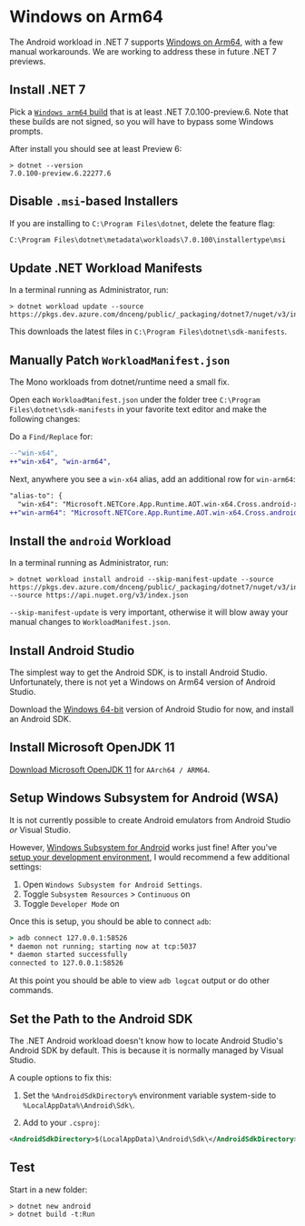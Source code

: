 # Windows on Arm64

The Android workload in .NET 7 supports [Windows on Arm64][0], with a
few manual workarounds. We are working to address these in future .NET
7 previews.

## Install .NET 7

Pick a [`Windows arm64` build][1] that is at least .NET
7.0.100-preview.6. Note that these builds are not signed, so you will
have to bypass some Windows prompts.

After install you should see at least Preview 6:

```dotnetcli
> dotnet --version
7.0.100-preview.6.22277.6
```

## Disable `.msi`-based Installers

If you are installing to `C:\Program Files\dotnet`, delete the feature flag:

```cmd
C:\Program Files\dotnet\metadata\workloads\7.0.100\installertype\msi
```

## Update .NET Workload Manifests

In a terminal running as Administrator, run:

```dotnetcli
> dotnet workload update --source https://pkgs.dev.azure.com/dnceng/public/_packaging/dotnet7/nuget/v3/index.json
```

This downloads the latest files in `C:\Program Files\dotnet\sdk-manifests`.

## Manually Patch `WorkloadManifest.json`

The Mono workloads from dotnet/runtime need a small fix.

Open each `WorkloadManifest.json` under the folder tree `C:\Program Files\dotnet\sdk-manifests` in your favorite text editor and make the following changes:

Do a `Find/Replace` for:

```diff
--"win-x64", 
++"win-x64", "win-arm64", 
```

Next, anywhere you see a `win-x64` alias, add an additional row for `win-arm64`:

```diff
"alias-to": {
  "win-x64": "Microsoft.NETCore.App.Runtime.AOT.win-x64.Cross.android-x86",
++"win-arm64": "Microsoft.NETCore.App.Runtime.AOT.win-x64.Cross.android-x86",
```

## Install the `android` Workload

In a terminal running as Administrator, run:

```dotnetcli
> dotnet workload install android --skip-manifest-update --source https://pkgs.dev.azure.com/dnceng/public/_packaging/dotnet7/nuget/v3/index.json --source https://api.nuget.org/v3/index.json
```

`--skip-manifest-update` is very important, otherwise it will blow
away your manual changes to `WorkloadManifest.json`.

## Install Android Studio

The simplest way to get the Android SDK, is to install Android Studio.
Unfortunately, there is not yet a Windows on Arm64 version of Android
Studio.

Download the [Windows 64-bit](https://developer.android.com/studio/)
version of Android Studio for now, and install an Android SDK.

## Install Microsoft OpenJDK 11

[Download Microsoft OpenJDK 11][4] for `AArch64 / ARM64`.

## Setup Windows Subsystem for Android (WSA)

It is not currently possible to create Android emulators from Android
Studio *or* Visual Studio.

However, [Windows Subsystem for Android][2] works just fine! After
you've [setup your development environment][3], I would recommend a
few additional settings:

1. Open `Windows Subsystem for Android Settings`.
2. Toggle `Subsystem Resources` > `Continuous` on
3. Toggle `Developer Mode` on

Once this is setup, you should be able to connect `adb`:

```cmd
> adb connect 127.0.0.1:58526
* daemon not running; starting now at tcp:5037
* daemon started successfully
connected to 127.0.0.1:58526
```

At this point you should be able to view `adb logcat` output or do
other commands.

## Set the Path to the Android SDK

The .NET Android workload doesn't know how to locate Android Studio's
Android SDK by default. This is because it is normally managed by
Visual Studio.

A couple options to fix this:

1. Set the `%AndroidSdkDirectory%` environment variable system-side to
   `%LocalAppData%\Android\Sdk\`.

2. Add to your `.csproj`:

```xml
<AndroidSdkDirectory>$(LocalAppData)\Android\Sdk\</AndroidSdkDirectory>
```

## Test

Start in a new folder:

```dotnetcli
> dotnet new android
> dotnet build -t:Run
```

[0]: https://www.microsoft.com/software-download/windowsinsiderpreviewarm64
[1]: https://github.com/dotnet/installer#table
[2]: https://docs.microsoft.com/windows/android/wsa/
[3]: https://docs.microsoft.com/windows/android/wsa/#set-up-your-development-environment
[4]: https://docs.microsoft.com/java/openjdk/download#openjdk-11
